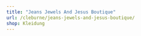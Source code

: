 ```yaml
---
title: "Jeans Jewels And Jesus Boutique"
url: /cleburne/jeans-jewels-and-jesus-boutique/
shop: Kleidung
---
```

